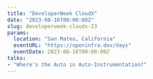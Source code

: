 ```yaml
---
title: "DeveloperWeek CloudX"
date: "2023-08-16T00:00:00Z"
slug: developerweek-cloudx-23
params:
  location: "San Mateo, California"
  eventURL: "https://openinfra.dev/days"
  eventDate: 2023-08-16T00:00:00Z
talks:
- "Where's the Auto in Auto-Instrumentation?"
---
```

